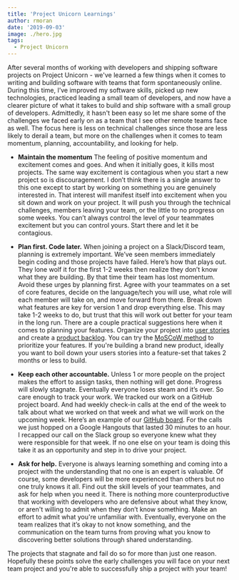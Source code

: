 ```yaml
---
title: 'Project Unicorn Learnings'
author: rmoran
date: '2019-09-03'
image: ./hero.jpg
tags:
  - Project Unicorn
---
```


After several months of working with developers and shipping software projects on Project Unicorn - we've learned a few things when it comes to writing and building software with teams that form spontaneously online. During this time, I’ve improved my software skills, picked up new technologies, practiced leading a small team of developers, and now have a clearer picture of what it takes to build and ship software with a small group of developers. Admittedly, it hasn't been easy so let me share some of the challenges we faced early on as a team that I see other remote teams face as well. The focus here is less on technical challenges since those are less likely to derail a team, but more on the challenges when it comes to team momentum, planning, accountability, and looking for help.

- **Maintain the momentum** The feeling of positive momentum and excitement comes and goes. And when it initially goes, it kills most projects. The same way excitement is contagious when you start a new project so is discouragement. I don’t think there is a single answer to this one except to start by working on something you are genuinely interested in. That interest will manifest itself into excitement when you sit down and work on your project. It will push you through the technical challenges, members leaving your team, or the little to no progress on some weeks. You can’t always control the level of your teammates excitement but you can control yours. Start there and let it be contagious.

* **Plan first. Code later.** When joining a project on a Slack/Discord team, planning is extremely important. We’ve seen members immediately begin coding and those projects have failed. Here’s how that plays out. They lone wolf it for the first 1-2 weeks then realize they don’t know what they are building. By that time their team has lost momentum. Avoid these urges by planning first. Agree with your teammates on a set of core features, decide on the language/tech you will use, what role will each member will take on, and move forward from there. Break down what features are key for version 1 and drop everything else. This may take 1-2 weeks to do, but trust that this will work out better for your team in the long run. There are a couple practical suggestions here when it comes to planning your features. Organize your project into [user stories](https://www.atlassian.com/agile/project-management/user-stories) and create a [product backlog](https://www.atlassian.com/agile/scrum/backlogs). You can try the [MoSCoW method](https://en.wikipedia.org/wiki/MoSCoW_method) to prioritize your features. If you're building a brand new product, ideally you want to boil down your users stories into a feature-set that takes 2 months or less to build.

- **Keep each other accountable.** Unless 1 or more people on the project makes the effort to assign tasks, then nothing will get done. Progress will slowly stagnate. Eventually everyone loses steam and it’s over. So care enough to track your work. We tracked our work on a GitHub project board. And had weekly check-in calls at the end of the week to talk about what we worked on that week and what we will work on the upcoming week. Here’s an example of our [GitHub board](https://github.com/orgs/projectunic0rn/projects/3?fullscreen=true). For the calls we just hopped on a Google Hangouts that lasted 30 minutes to an hour. I recapped our call on the Slack group so everyone knew what they were responsible for that week. If no one else on your team is doing this take it as an opportunity and step in to drive your project.

- **Ask for help.** Everyone is always learning something and coming into a project with the understanding that no one is an expert is valuable. Of course, some developers will be more experienced than others but no one truly knows it all. Find out the skill levels of your teammates, and ask for help when you need it. There is nothing more counterproductive that working with developers who are defensive about what they know, or aren't willing to admit when they don’t know something. Make an effort to admit what you're unfamiliar with. Eventually, everyone on the team realizes that it’s okay to not know something, and the communication on the team turns from proving what you know to discovering better solutions through shared understanding.

The projects that stagnate and fail do so for more than just one reason. Hopefully these points solve the early challenges you will face on your next team project and you're able to successfully ship a project with your team!
